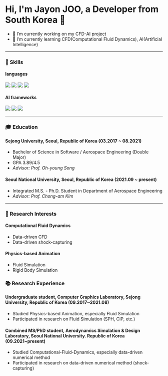 # Hi, I'm Jayon JOO, a Developer from South Korea 👋

- 🔭 I’m currently working on my CFD-AI project
- 🌱 I’m currently learning CFD(Computational Fluid Dynamics), AI(Artificial Intelligence)  

---

### 💪 Skills
#### languages
<img src="https://img.shields.io/badge/c-A8B9CC?style=badge&logo=c%2B%2B&logoColor=white"/></a>
<img src="https://img.shields.io/badge/c++-00599C?style=badge&logo=c%2B%2B&logoColor=white"/></a>
<img src="https://img.shields.io/badge/Python-3766AB?style=badge&logo=Python&logoColor=white"/></a>
<img src="https://img.shields.io/badge/Java-007396?style=badge&logo=Python&logoColor=white"/></a>
#### AI frameworks
<img src="https://img.shields.io/badge/PyTorch-EE4C2C?style=badge&logo=Python&logoColor=white"/></a>
<img src="https://img.shields.io/badge/PyTorch Lightning-792EE5?style=badge&logo=Python&logoColor=white"/></a>
<img src="https://img.shields.io/badge/TensorFlow-FF6F00?style=badge&logo=Python&logoColor=white"/></a>

---
### 🎓 Education
#### Sejong University, Seoul, Republic of Korea (03.2017 ~ 08.2021)
- Bachelor of  Science in Software / Aerospace Engineering (Double Major)
- GPA 3.89/4.5
- _Advisor: Prof. Oh-young Song_
#### Seoul National University, Seoul, Republic of Korea (2021.09 ~ present)
- Integrated M.S. - Ph.D. Student in Department of Aerospace Engineering 
- _Advisor: Prof. Chong-am Kim_

---
### 📖 Research Interests
#### Computational Fluid Dynamics
- Data-driven CFD
- Data-driven shock-capturing
#### Physics-based Animation
- Fluid Simulation
- Rigid Body Simulation

### 📚 Research Experience
#### Undergraduate student, Computer Graphics Laboratory, Sejong University, Republic of Korea (09.2017~2021.08)
- Studied Physics-based Animation, especially Fluid Simulation
- Participated in research on Fluid Simulation (SPH, CIP, etc.)
#### Combined MS/PhD student, Aerodynamics Simulation & Design Laboratory, Seoul National University. Republic of Korea (09.2021~present)
- Studied Computational-Fluid-Dynamics, especially data-driven numerical method
- Participated in research on data-driven numerical method (shock-capturing)


<!--
**zoonature/zoonature** is a ✨ _special_ ✨ repository because its `README.md` (this file) appears on your GitHub profile.
-->
